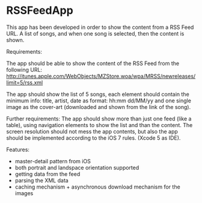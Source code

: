 RSSFeedApp
==========

This app has been developed in order to show the content from a RSS Feed URL. A list of songs, and when one song is selected, then the content is shown.

Requirements:

The app should be able to show the content of the RSS Feed from the following URL:
http://itunes.apple.com/WebObjects/MZStore.woa/wpa/MRSS/newreleases/limit=5/rss.xml

The app should show the list of 5 songs, each element should contain the minimum info: title, artist, date as format:
hh:mm dd/MM/yy and one single image as the cover-art (downloaded and shown from the link of the song).

Further requirements:
The app should show more than just one feed (like a table), using navigation elements to show the list and than the content. The screen resolution should not mess the app contents, but also the app should be implemented according to the iOS 7 rules. (Xcode 5 as IDE).

Features:
- master-detail pattern from iOS
- both portrait and landspace orientation supported
- getting data from the feed
- parsing the XML data
- caching mechanism + asynchronous download mechanism for the images

